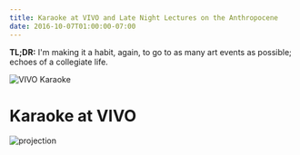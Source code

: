 ```yaml
---
title: Karaoke at VIVO and Late Night Lectures on the Anthropocene
date: 2016-10-07T01:00:00-07:00
---
```


**TL;DR:** I'm making it a habit, again, to go to as many art events as possible; echoes of a collegiate life.

![VIVO Karaoke][1]

# Karaoke at VIVO

![projection][2]




[1]: /uploads/vivo-karaoke.jpg
[2]: /uploads/vivo-guns.jpg